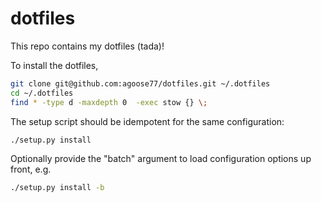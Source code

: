 # dotfiles
This repo contains my dotfiles (tada)!

To install the dotfiles, 
```bash
git clone git@github.com:agoose77/dotfiles.git ~/.dotfiles
cd ~/.dotfiles
find * -type d -maxdepth 0  -exec stow {} \;
```

The setup script should be idempotent for the same configuration:
```bash
./setup.py install
```

Optionally provide the "batch" argument to load configuration options up front, e.g.
```bash
./setup.py install -b
```
